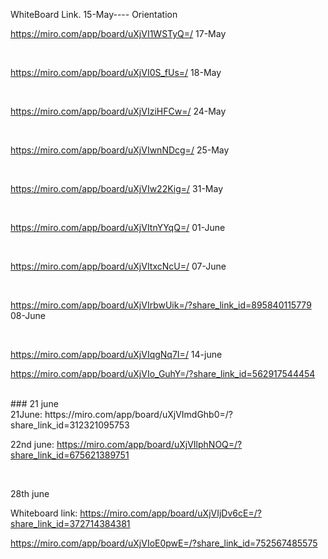 WhiteBoard Link.
15-May---- Orientation

https://miro.com/app/board/uXjVI1WSTyQ=/
17-May

</br>

https://miro.com/app/board/uXjVI0S_fUs=/
18-May

</br>

https://miro.com/app/board/uXjVIziHFCw=/
24-May

</br>

https://miro.com/app/board/uXjVIwnNDcg=/
25-May

</br>

https://miro.com/app/board/uXjVIw22Kig=/
31-May

</br>

https://miro.com/app/board/uXjVItnYYqQ=/
01-June

</br>

https://miro.com/app/board/uXjVItxcNcU=/
07-June

</br>

https://miro.com/app/board/uXjVIrbwUik=/?share_link_id=895840115779
08-June

</br>

https://miro.com/app/board/uXjVIqgNq7I=/
14-june
</br>

https://miro.com/app/board/uXjVIo_GuhY=/?share_link_id=562917544454

</br>
### 21 june 
</br>
21June: https://miro.com/app/board/uXjVImdGhb0=/?share_link_id=312321095753

</br>

22nd june: https://miro.com/app/board/uXjVIlphNOQ=/?share_link_id=675621389751


</br>

28th june
</br>

Whiteboard link: https://miro.com/app/board/uXjVIjDv6cE=/?share_link_id=372714384381

https://miro.com/app/board/uXjVIoE0pwE=/?share_link_id=752567485575

